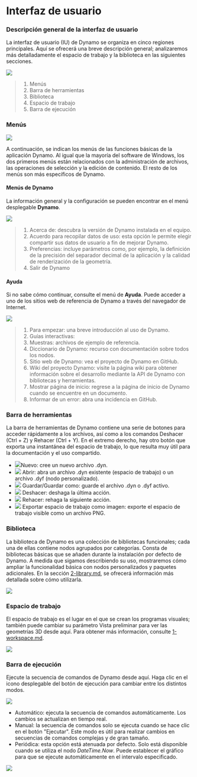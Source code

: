 # Interfaz de usuario

### Descripción general de la interfaz de usuario

La interfaz de usuario (IU) de Dynamo se organiza en cinco regiones principales. Aquí se ofrecerá una breve descripción general; analizaremos más detalladamente el espacio de trabajo y la biblioteca en las siguientes secciones.

![](images/userinterface-ui.jpg)

> 1. Menús
> 2. Barra de herramientas
> 3. Biblioteca
> 4. Espacio de trabajo
> 5. Barra de ejecución

### Menús

![](../.gitbook/assets/userinterface-menu\(1\).jpg)

A continuación, se indican los menús de las funciones básicas de la aplicación Dynamo. Al igual que la mayoría del software de Windows, los dos primeros menús están relacionados con la administración de archivos, las operaciones de selección y la edición de contenido. El resto de los menús son más específicos de Dynamo.

#### Menús de Dynamo

La información general y la configuración se pueden encontrar en el menú desplegable **Dynamo**.

![](images/userinterface-dynamomenu.jpg)

> 1. Acerca de: descubra la versión de Dynamo instalada en el equipo.
> 2. Acuerdo para recopilar datos de uso: esta opción le permite elegir compartir sus datos de usuario a fin de mejorar Dynamo.
> 3. Preferencias: incluye parámetros como, por ejemplo, la definición de la precisión del separador decimal de la aplicación y la calidad de renderización de la geometría.
> 4. Salir de Dynamo

#### Ayuda

Si no sabe cómo continuar, consulte el menú de **Ayuda**. Puede acceder a uno de los sitios web de referencia de Dynamo a través del navegador de Internet.

![](images/userinterface-helpmenu.jpg)

> 1. Para empezar: una breve introducción al uso de Dynamo.
> 2. Guías interactivas:
> 3. Muestras: archivos de ejemplo de referencia.
> 4. Diccionario de Dynamo: recurso con documentación sobre todos los nodos.
> 5. Sitio web de Dynamo: vea el proyecto de Dynamo en GitHub.
> 6. Wiki del proyecto Dynamo: visite la página wiki para obtener información sobre el desarrollo mediante la API de Dynamo con bibliotecas y herramientas.
> 7. Mostrar página de inicio: regrese a la página de inicio de Dynamo cuando se encuentre en un documento.
> 8. Informar de un error: abra una incidencia en GitHub.

### Barra de herramientas

La barra de herramientas de Dynamo contiene una serie de botones para acceder rápidamente a los archivos, así como a los comandos Deshacer (Ctrl + Z) y Rehacer (Ctrl + Y). En el extremo derecho, hay otro botón que exporta una instantánea del espacio de trabajo, lo que resulta muy útil para la documentación y el uso compartido.

* ![](images/userinterface-newfile.jpg)Nuevo: cree un nuevo archivo .dyn.
* ![](<images/userinterface-open(1) (1) (1).jpg>) Abrir: abra un archivo .dyn existente (espacio de trabajo) o un archivo .dyf (nodo personalizado).
* ![](images/userinterface-save.jpg) Guardar/Guardar como: guarde el archivo .dyn o .dyf activo.
* ![](images/userinterface-undo.jpg) Deshacer: deshaga la última acción.
* ![](images/userinterface-redo.jpg) Rehacer: rehaga la siguiente acción.
* ![](images/userinterface-screenshot.jpg) Exportar espacio de trabajo como imagen: exporte el espacio de trabajo visible como un archivo PNG.

### Biblioteca

La biblioteca de Dynamo es una colección de bibliotecas funcionales; cada una de ellas contiene nodos agrupados por categorías. Consta de bibliotecas básicas que se añaden durante la instalación por defecto de Dynamo. A medida que sigamos describiendo su uso, mostraremos cómo ampliar la funcionalidad básica con nodos personalizados y paquetes adicionales. En la sección [2-library.md](2-library.md "mention"), se ofrecerá información más detallada sobre cómo utilizarla.

![](images/userinterface-library.jpg)

### Espacio de trabajo

El espacio de trabajo es el lugar en el que se crean los programas visuales; también puede cambiar su parámetro Vista preliminar para ver las geometrías 3D desde aquí. Para obtener más información, consulte [1-workspace.md](1-workspace.md "mention").

![](images/userinterface-workspace.gif)

### Barra de ejecución

Ejecute la secuencia de comandos de Dynamo desde aquí. Haga clic en el icono desplegable del botón de ejecución para cambiar entre los distintos modos.

![](images/userinterface-executionbar.gif)

* Automático: ejecuta la secuencia de comandos automáticamente. Los cambios se actualizan en tiempo real.
* Manual: la secuencia de comandos solo se ejecuta cuando se hace clic en el botón "Ejecutar". Este modo es útil para realizar cambios en secuencias de comandos complejas y de gran tamaño.
* Periódica: esta opción está atenuada por defecto. Solo está disponible cuando se utiliza el nodo _DateTime.Now_. Puede establecer el gráfico para que se ejecute automáticamente en el intervalo especificado.

![](images/userinterface-executionbarDateTimenode.jpg)

